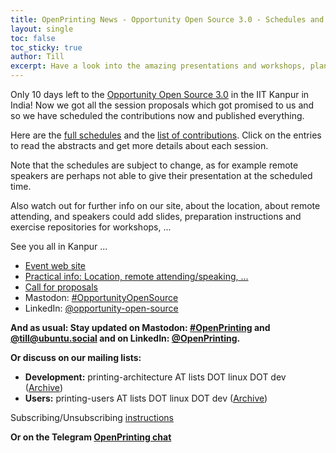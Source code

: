 ```yaml
---
title: OpenPrinting News - Opportunity Open Source 3.0 - Schedules and contributions published
layout: single
toc: false
toc_sticky: true
author: Till
excerpt: Have a look into the amazing presentations and workshops, plan your participation!
---
```

Only 10 days left to the [Opportunity Open Source 3.0](https://oosc3ubucon.netlify.app/) in the IIT Kanpur in India! Now we got all the session proposals which got promised to us and so we have scheduled the contributions now and published everything.

Here are the [full schedules](https://events.canonical.com/event/134/timetable/?layout=room#all.detailed) and the [list of contributions](https://events.canonical.com/event/134/contributions/). Click on the entries to read the abstracts and get more details about each session.

Note that the schedules are subject to change, as for example remote speakers are perhaps not able to give their presentation at the scheduled time.

Also watch out for further info on our site, about the location, about remote attending, and speakers could add slides, preparation instructions and exercise repositories for workshops, ...

See you all in Kanpur ...

- [Event web site](https://oosc3ubucon.netlify.app/)
- [Practical info: Location, remote attending/speaking, ...](https://events.canonical.com/event/134/)
- [Call for proposals](https://events.canonical.com/event/134/abstracts/)
- Mastodon: [#OpportunityOpenSource](https://ubuntu.social/tags/OpportunityOpenSource)
- LinkedIn: [@opportunity-open-source](https://www.linkedin.com/company/opportunity-open-source/)


**And as usual: Stay updated on Mastodon: [#OpenPrinting](https://ubuntu.social/tags/OpenPrinting) and [@till@ubuntu.social](https://ubuntu.social/@till) and on LinkedIn: [@OpenPrinting](https://www.linkedin.com/company/openprinting/).**

**Or discuss on our mailing lists:**
- **Development:** printing-architecture AT lists DOT linux DOT dev ([Archive](https://lore.kernel.org/printing-architecture/))
- **Users:** printing-users AT lists DOT linux DOT dev ([Archive](https://lore.kernel.org/printing-users/))

Subscribing/Unsubscribing [instructions](https://subspace.kernel.org/subscribing.html)

**Or on the Telegram [OpenPrinting chat](https://t.me/+RizBbjXz4uU2ZWM1)**

